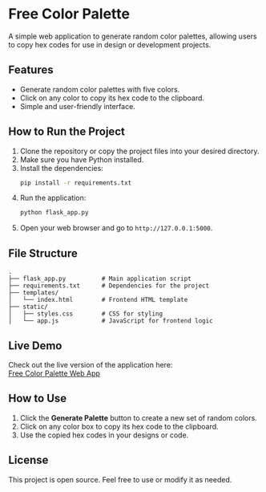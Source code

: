 # Free Color Palette

A simple web application to generate random color palettes, allowing users to copy hex codes for use in design or development projects.

## Features

- Generate random color palettes with five colors.
- Click on any color to copy its hex code to the clipboard.
- Simple and user-friendly interface.

## How to Run the Project

1. Clone the repository or copy the project files into your desired directory.
2. Make sure you have Python installed.
3. Install the dependencies:
   ```bash
   pip install -r requirements.txt
   ```
4. Run the application:
   ```bash
   python flask_app.py
   ```
5. Open your web browser and go to `http://127.0.0.1:5000`.

## File Structure

```
.
├── flask_app.py          # Main application script
├── requirements.txt      # Dependencies for the project
├── templates/
│   └── index.html        # Frontend HTML template
├── static/
│   ├── styles.css        # CSS for styling
│   └── app.js            # JavaScript for frontend logic
```

## Live Demo

Check out the live version of the application here:  
[Free Color Palette Web App](https://randomcolorpalette-robertanthonydev.pythonanywhere.com/)

## How to Use

1. Click the **Generate Palette** button to create a new set of random colors.
2. Click on any color box to copy its hex code to the clipboard.
3. Use the copied hex codes in your designs or code.

## License

This project is open source. Feel free to use or modify it as needed.
